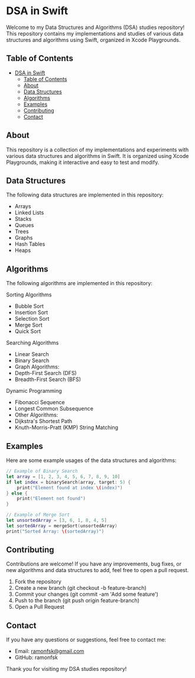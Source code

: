 # DSA in Swift

Welcome to my Data Structures and Algorithms (DSA) studies repository! This repository contains my implementations and studies of various data structures and algorithms using Swift, organized in Xcode Playgrounds.

## Table of Contents

- [DSA in Swift](#dsa-in-swift)
  - [Table of Contents](#table-of-contents)
  - [About](#about)
  - [Data Structures](#data-structures)
  - [Algorithms](#algorithms)
  - [Examples](#examples)
  - [Contributing](#contributing)
  - [Contact](#contact)

## About

This repository is a collection of my implementations and experiments with various data structures and algorithms in Swift. It is organized using Xcode Playgrounds, making it interactive and easy to test and modify.

## Data Structures

The following data structures are implemented in this repository:

- Arrays
- Linked Lists
- Stacks
- Queues
- Trees
- Graphs
- Hash Tables
- Heaps

## Algorithms

The following algorithms are implemented in this repository:

Sorting Algorithms
  - Bubble Sort
  - Insertion Sort
  - Selection Sort
  - Merge Sort
  - Quick Sort

Searching Algorithms
  - Linear Search
  - Binary Search
  - Graph Algorithms:
  - Depth-First Search (DFS)
  - Breadth-First Search (BFS)

Dynamic Programming
  - Fibonacci Sequence
  - Longest Common Subsequence
  - Other Algorithms:
  - Dijkstra's Shortest Path
  - Knuth-Morris-Pratt (KMP) String Matching

## Examples

Here are some example usages of the data structures and algorithms:

```swift
// Example of Binary Search
let array = [1, 2, 3, 4, 5, 6, 7, 8, 9, 10]
if let index = binarySearch(array, target: 5) {
    print("Element found at index \(index)")
} else {
    print("Element not found")
}

// Example of Merge Sort
let unsortedArray = [3, 6, 1, 8, 4, 5]
let sortedArray = mergeSort(unsortedArray)
print("Sorted Array: \(sortedArray)")
```

## Contributing

Contributions are welcome! If you have any improvements, bug fixes, or new algorithms and data structures to add, feel free to open a pull request.

1. Fork the repository
2. Create a new branch (git checkout -b feature-branch)
3. Commit your changes (git commit -am 'Add some feature')
4. Push to the branch (git push origin feature-branch)
5. Open a Pull Request

## Contact

If you have any questions or suggestions, feel free to contact me:

- Email: ramonfsk@gmail.com
- GitHub: ramonfsk

Thank you for visiting my DSA studies repository!